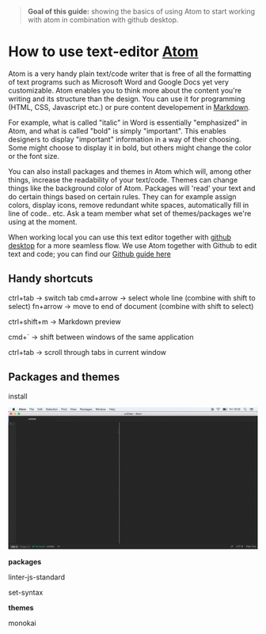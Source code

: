 > **Goal of this guide:** showing the basics of using Atom to start working with atom in combination with github desktop.

# How to use text-editor [Atom](https://atom.io)

Atom is a very handy plain text/code writer that is free of all the formatting of text programs such as Microsoft Word and Google Docs yet very customizable. Atom enables you to think more about the content you're writing and its structure than the design. You can use it for programming (HTML, CSS, Javascript etc.) or pure content developement in [Markdown](https://github.com/newatoms/guides/tree/ready/github-guide#markdown-).   

For example, what is called "italic" in Word is essentially "emphasized" in Atom, and what is called "bold" is simply "important". This enables designers to display "important" information in a way of their choosing. Some might choose to display it in bold, but others might change the color or the font size.

You can also install packages and themes in Atom which will, among other things, increase the readability of your text/code. Themes can change things like the background color of Atom. Packages will 'read' your text and do certain things based on certain rules. They can for example assign colors, display icons, remove redundant white spaces, automatically fill in line of code.. etc. Ask a team member what set of themes/packages we're using at the moment.

When working local you can use this text editor together with [github desktop](https://desktop.github.com/) for a more seamless flow. We use Atom together with Github to edit text and code; you can find our [Github guide here](../github-guide/readme.md)


## Handy shortcuts

ctrl+tab -> switch tab cmd+arrow -> select whole line (combine with shift to select)
fn+arrow -> move to end of document (combine with shift to select)

ctrl+shift+m -> Markdown preview

cmd+` -> shift between windows of the same application

ctrl+tab -> scroll through tabs in current window

## Packages and themes

install

![see explanation in gif](../images/atom-install-theme-guide.gif)

**packages**

linter-js-standard

set-syntax

**themes**

monokai
